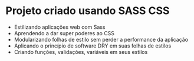 # Projeto criado usando SASS CSS

<ul>
  <li>Estilizando aplicações web com Sass</li>
  <li>Aprendendo a dar super poderes ao CSS</li>
  <li>Modularizando folhas de estilo sem perder a performance da aplicação</li>
  <li>Aplicando o princípio de software DRY em suas folhas de estilos</li>
  <li>Criando funções, validações, variáveis em seus estilos</li>
 </ul>
